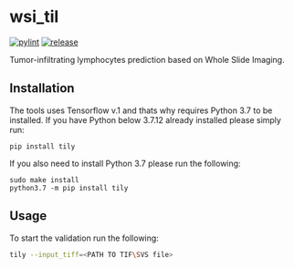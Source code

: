 # wsi_til
[![pylint](https://github.com/kandabarau/wsi_til/actions/workflows/lint.yml/badge.svg)](https://github.com/kandabarau/wsi_til/actions/workflows/lint.yml)
[![release](https://github.com/kandabarau/wsi_til/actions/workflows/release.yml/badge.svg)](https://github.com/kandabarau/wsi_til/actions/workflows/release.yml)
<!-- [![build](https://github.com/kandabarau/wsi_til/actions/workflows/build.yml/badge.svg)](https://github.com/kandabarau/wsi_til/actions/workflows/build.yml) -->

Tumor-infiltrating lymphocytes prediction based on Whole Slide Imaging.

## Installation

The tools uses Tensorflow v.1 and thats why requires Python 3.7
to be installed. If you have Python below 3.7.12 already installed
please simply run:

```
pip install tily
```

If you also need to install Python 3.7 please run the following:

```
sudo make install
python3.7 -m pip install tily
```

## Usage

To start the validation run the following:

```bash
tily --input_tiff=<PATH TO TIF\SVS file>
```
